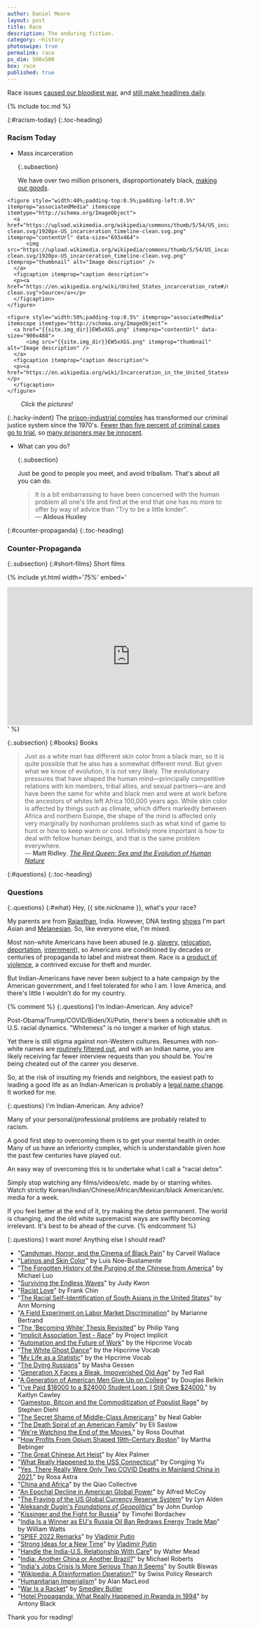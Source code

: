 ```yaml
---
author: Daniel Moore
layout: post
title: Race
description: The enduring fiction.
category: ~history
photoswipe: true
permalink: race
ps_dim: 500x500
box: race
published: true
---
```


Race issues [caused our bloodiest war](https://en.wikipedia.org/wiki/Origins_of_the_American_Civil_War), and [still make headlines daily](https://news.google.com/search?q=racism).

{% include toc.md %}

{:#racism-today}
{:.toc-heading}
### Racism Today

* <p>Mass incarceration</p>{:.subsection}

  We have over two million prisoners, disproportionately black, [making our goods](https://en.wikipedia.org/wiki/Penal_labor_in_the_United_States).

<div class="gallery my-gallery" data-pswp-uid="power-poc" itemscope itemtype="http://schema.org/ImageGallery">

    <figure style="width:40%;padding-top:0.5%;padding-left:0.5%" itemprop="associatedMedia" itemscope itemtype="http://schema.org/ImageObject">
      <a href="https://upload.wikimedia.org/wikipedia/commons/thumb/5/54/US_incarceration_timeline-clean.svg/1920px-US_incarceration_timeline-clean.svg.png" itemprop="contentUrl" data-size="693x464">
          <img src="https://upload.wikimedia.org/wikipedia/commons/thumb/5/54/US_incarceration_timeline-clean.svg/1920px-US_incarceration_timeline-clean.svg.png" itemprop="thumbnail" alt="Image description" />
      </a>
      <figcaption itemprop="caption description">
      <p><a href="https://en.wikipedia.org/wiki/United_States_incarceration_rate#/media/File:US_incarceration_timeline-clean.svg">Source</a></p>
      </figcaption>
    </figure>

    <figure style="width:50%;padding-top:0.5%" itemprop="associatedMedia" itemscope itemtype="http://schema.org/ImageObject">
      <a href="{{site.img_dir}}EW5xXGS.png" itemprop="contentUrl" data-size="900x488">
          <img src="{{site.img_dir}}EW5xXGS.png" itemprop="thumbnail" alt="Image description" />
      </a>
      <figcaption itemprop="caption description">
      <p><a href="https://en.wikipedia.org/wiki/Incarceration_in_the_United_States#/media/File:US_Prisoner_Demographics.svg">Source</a></p>
      </figcaption>
    </figure>

</div>

<i class="photoswipe-caption" style="padding-left:6.1%">Click the pictures!</i>

  {:.hacky-indent}
  The [prison-industrial complex](https://en.wikipedia.org/wiki/Prison%E2%80%93industrial_complex) has transformed our criminal justice system since the 1970's. [Fewer than five percent of criminal cases go to trial](http://web.archive.org/web/20181002152225/https://www.nybooks.com/articles/2014/11/20/why-innocent-people-plead-guilty/), so [many prisoners may be innocent](https://www.goodreads.com/notes/40848160-punishment-without-crime/71655209-daniel-moore).

* <p>What can you do?</p>{:.subsection}

  Just be good to people you meet, and avoid tribalism. That's about all you can do.

  > It is a bit embarrassing to have been concerned with the human problem all one's life and find at the end that one has no more to offer by way of advice than "Try to be a little kinder".
  <br> &mdash; **Aldous Huxley**

{:#counter-propaganda}
{:.toc-heading}
### Counter-Propaganda

{:.subsection}
{:#short-films}
Short films

{% include yt.html width='75%' embed='
<iframe width="560" height="315" src="https://www.youtube.com/embed/playlist?list=PL1X3qTzT40Vlv8m1NqHvT-Cx2ZlMGApo5" frameborder="0" gesture="media" allow="encrypted-media" allowfullscreen></iframe>
' %}

{:.subsection}
{:#books}
Books

> Just as a white man has different skin color from a black man, so it is quite possible that he also has a somewhat different mind. But given what we know of evolution, it is not very likely. The evolutionary pressures that have shaped the human mind—principally competitive relations with kin members, tribal allies, and sexual partners—are and have been the same for white and black men and were at work before the ancestors of whites left Africa 100,000 years ago. While skin color is affected by things such as climate, which differs markedly between Africa and northern Europe, the shape of the mind is affected only very marginally by nonhuman problems such as what kind of game to hunt or how to keep warm or cool. Infinitely more important is how to deal with fellow human beings, and that is the same problem everywhere.
<br> &mdash; **Matt Ridley**, [*The Red Queen: Sex and the Evolution of Human Nature*](https://www.goodreads.com/notes/18710681-the-red-queen/71655209-daniel-moore)

{:#questions}
{:.toc-heading}
### Questions

{:.questions}
{:#what}
Hey, {{ site.nickname }}, what's your race?

My parents are from [Rajasthan](https://en.wikipedia.org/wiki/Rajasthan), India. However, DNA testing [shows](http://ancstry.me/2wSTzVg) I'm part Asian and [Melanesian](https://en.wikipedia.org/wiki/Melanesians). So, like everyone else, I'm mixed.

Most non-white Americans have been abused (e.g. [slavery](https://en.wikipedia.org/wiki/Slavery_in_the_United_States), [relocation](https://en.wikipedia.org/wiki/Indian_removal), [deportation](https://en.wikipedia.org/wiki/Mexican_Repatriation), [internment](https://en.wikipedia.org/wiki/Internment_of_Japanese_Americans)), so&nbsp;Americans are conditioned by decades or centuries of propaganda to label and mistreat them. Race is a [product of violence](http://www.theatlantic.com/national/archive/2013/05/what-we-mean-when-we-say-race-is-a-social-construct/275872/), a contrived excuse for theft and murder.

But Indian-Americans have never been subject to a hate campaign by the American government, and I feel tolerated for who I am. I&nbsp;love America, and there's little I wouldn't do for my country.

{% comment %}
{:.questions}
I'm Indian-American. Any advice?

Post-Obama/Trump/COVID/Biden/Xi/Putin, there's been a noticeable shift in U.S. racial dynamics. "Whiteness" is no longer a marker of high status.

Yet there is still stigma against non-Western cultures. Resumes with non-white names are [routinely&nbsp;filtered out](https://www.nber.org/system/files/working_papers/w9873/w9873.pdf), and with an Indian name, you are likely receiving far fewer interview requests than you should be. You're being cheated out of the career you deserve.

So, at the risk of insulting my friends and neighbors, the easiest path to leading a good life as an Indian-American is probably a [legal name change](https://www.legalzoom.com/personal/marriage-and-divorce/name-change-overview.html). It worked for me.


{:.questions}
I'm Indian-American. Any advice?

Many of your personal/professional problems are probably related to racism.

A good first step to overcoming them is to get your mental health in order. Many of us have an inferiority complex, which is understandable given how the past few centuries have played out.

An easy way of overcoming this is to undertake what I call a "racial detox".

Simply stop watching any films/videos/etc. made by or starring whites. Watch strictly Korean/Indian/Chinese/African/Mexican/black American/etc. media for a week.

If you feel better at the end of it, try making the detox permanent. The world is changing, and the old white supremacist ways are swiftly becoming irrelevant. It's best to be ahead of the curve.
{% endcomment %}

{:.questions}
I want more! Anything else I should read?

* "[Candyman, Horror, and the Cinema of Black Pain](https://12ft.io/proxy?q=https://www.theatlantic.com/magazine/archive/2021/10/candyman-horror-movie-black-pain/619825)" by Carvell Wallace
* "[Latinos and Skin Color](https://www.pewresearch.org/hispanic/2021/11/04/majority-of-latinos-say-skin-color-impacts-opportunity-in-america-and-shapes-daily-life/)" by Luis Noe-Bustamente
* "[The Forgotten History of the Purging of the Chinese from America](https://www.newyorker.com/news/daily-comment/the-forgotten-history-of-the-purging-of-chinese-from-america)" by Michael Luo
* "[Surviving the Endless Waves](https://laist.com/news/race-in-la-surviving-the-endless-waves)" by Judy Kwon
* "[Racist Love](https://www.dartmouth.edu/~hist32/Hist33/chin%20Racist%20Love.pdf)" by Frank Chin
* "[The Racial Self-Identification of South Asians in the United States](https://as.nyu.edu/content/dam/nyu-as/faculty/documents/S.Asian.Race.ID.JEMS.January.2001.pdf)" by Ann Morning
* "[A Field Experiment on Labor Market Discrimination](https://www.nber.org/system/files/working_papers/w9873/w9873.pdf)" by Marianne Bertrand
* "[The 'Becoming White' Thesis Revisited](https://digitalcommons.kennesaw.edu/cgi/viewcontent.cgi?article=1096&context=jpps)" by Philip Yang
* "[Implicit Association Test - Race](https://implicit.harvard.edu/implicit/takeatest.html)" by Project Implicit
* "[Automation and the Future of Work](http://hipcrimevocab.com/2016/04/19/automation-and-the-future-of-work-black-lives-matter/#main)" by the Hipcrime Vocab
* "[The White Ghost Dance](http://hipcrimevocab.com/2016/09/08/the-dying-americans-2/#main)" by the Hipcrime Vocab
* "[My Life as a Statistic](http://hipcrimevocab.com/2019/01/30/my-life-as-a-statistic/)" by the Hipcrime Vocab
* "[The Dying Russians](https://www.nybooks.com/daily/2014/09/02/dying-russians/)" by Masha Gessen
* "[Generation X Faces a Bleak, Impoverished Old Age](https://rall.com/2019/10/21/generation-x-faces-a-bleak-impoverished-old-age)" by Ted Rall
* "[A Generation of American Men Give Up on College](https://www.wsj.com/articles/college-university-fall-higher-education-men-women-enrollment-admissions-back-to-school-11630948233)" by Douglas Belkin
* "[I've Paid $18000 to a $24000 Student Loan. I Still Owe $24000.](https://www.bustle.com/p/ive-paid-18000-to-a-24000-student-loan-i-still-owe-24000-9000788)" by Kaitlyn Cawley
* "[Gamestop, Bitcoin and the Commoditization of Populist Rage](https://www.stephendiehl.com/blog/gamestop.html)" by Stephen Diehl
* "[The Secret Shame of Middle-Class Americans](https://www.theatlantic.com/magazine/archive/2016/05/my-secret-shame/476415/)" by Neal Gabler
* "[The Death Spiral of an American Family](https://www.washingtonpost.com/nation/2022/03/20/intergenerational-wealth-middle-class-spiral)" by Eli Saslow
* "[We're Watching the End of the Movies.](https://www.nytimes.com/2022/03/25/opinion/oscars-movies-end.html?unlocked_article_code=AAAAAAAAAAAAAAAACEIPuomT1JKd6J17Vw1cRCfTTMQmqxCdw_PIxftm3iWka3DODmwfiOMNAo6B_EGKYrFobsEomjGcWt5MK_oiQvA0zvNaOwYlbTiUlaa-ucZPJTQp-8X0V3kq3pnJUPdn-jW2MjTkJqIlyebh-k_WYDP1C6Lf1Wkic11l8ZJhdF2p3SMY1-ySRL4Or9p92_clB5x8QjoSNmLd77SzVUIIaJjRZQrc6wI2R-hfRTnR-NaX4LoHew1XYknUGDI9uS1vrYMBZ65Eefr3PBUie8HhgLkOCmUOLIehB5E5R4a8hKzyaMqVsLSHSMnSq_x88II1&smid=url-share)" by Ross Douthat
* "[How Profits From Opium Shaped 19th-Century Boston](https://www.wbur.org/news/2017/07/31/opium-boston-history)" by Martha Bebinger
* "[The Great Chinese Art Heist](https://12ft.io/proxy?q=https://www.gq.com/story/the-great-chinese-art-heist)" by Alex Palmer
* "[What Really Happened to the USS Connecticut](https://metallicman.com/uss-connecticut-black-operations-submarine-south-china-sea-ram-mountain-what-really-happened/)" by Congjing Yu
* "[Yes, There Really Were Only Two COVID Deaths in Mainland China in 2021.](https://www.liberationnews.org/yes-there-really-were-only-two-covid-deaths-in-mainland-china-in-2021-heres-how-they-did-it/)" by Rosa Astra
* "[China and Africa](https://www.qiaocollective.com/education/chinaandafricareadinglist)" by the Qiao Collective
* "[An Epochal Decline in American Global Power](https://www.commondreams.org/views/2022/01/18/epochal-decline-american-global-power)" by Alfred McCoy
* "[The Fraying of the US Global Currency Reserve System](https://www.lynalden.com/fraying-petrodollar-system/)" by Lyn Alden
* "[Aleksandr Dugin's *Foundations of Geopolitics*](https://web.archive.org/web/20160607175004/https://www2.gwu.edu/~ieresgwu/assets/docs/demokratizatsiya%20archive/GWASHU_DEMO_12_1/John%20Dunlop%20Aleksandr%20Dugin's%20Foundations%20of%20Geopolitics.pdf)" by John Dunlop
* "[Kissinger and the Fight for Russia](https://valdaiclub.com/a/highlights/kissinger-and-the-fight-for-russia/)" by Timofei Bordachev
* "[India Is a Winner as EU's Russia Oil Ban Redraws Energy Trade Map](https://www.marketwatch.com/story/why-india-is-set-to-win-big-as-eu-bans-russian-oil-imports-11654021874)" by William Watts
* "[SPIEF 2022 Remarks](https://tass.com/economy/1467747)" by [Vladimir Putin](https://en.wikipedia.org/wiki/Vladimir_Putin)
* "[Strong Ideas for a New Time](http://en.kremlin.ru/events/president/news/69039)" by [Vladimir Putin](https://en.wikipedia.org/wiki/Vladimir_Putin)
* "[Handle the India-U.S. Relationship With Care](https://wsj.com/articles/india-handle-with-care-modi-china-russia-narendra-democracy-hindu-america-blinken-11654539987?mod=hp_opin_pos_4#cxrecs_s)" by Walter Mead
* "[India: Another China or Another Brazil?](https://thenextrecession.wordpress.com/2019/05/19/india-another-china-or-another-brazil/)" by Michael Roberts
* "[India's Jobs Crisis Is More Serious Than It Seems](https://www.bbc.com/news/world-asia-india-59870297)" by Soutik Biswas
* "[Wikipedia: A Disinformation Operation?](https://swprs.org/wikipedia-disinformation-operation/#content)" by Swiss Policy Research
* "[Humanitarian Imperialism](https://fair.org/home/humanitarian-imperialism/)" by Alan MacLeod
* "[War Is a Racket](https://ratical.org/ratville/CAH/warisaracket.html)" by [Smedley Butler](https://en.wikipedia.org/wiki/Smedley_Butler)
* "[Hotel Propaganda: What Really Happened in Rwanda in 1994](https://www.globalresearch.ca/hotel-propaganda-what-really-happened-in-rwanda-in-1994/5403235)" by Antony Black

Thank you for reading!
